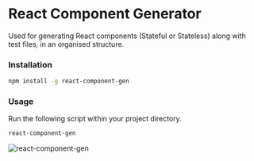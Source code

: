 # React Component Generator

Used for generating React components (Stateful or Stateless) along with test files, in an organised structure.

### Installation

```bash
npm install -g react-component-gen
```

### Usage

Run the following script within your project directory.

```bash
react-component-gen
```

![react-component-gen](http://i.imgur.com/7SrkJn9.gif)
